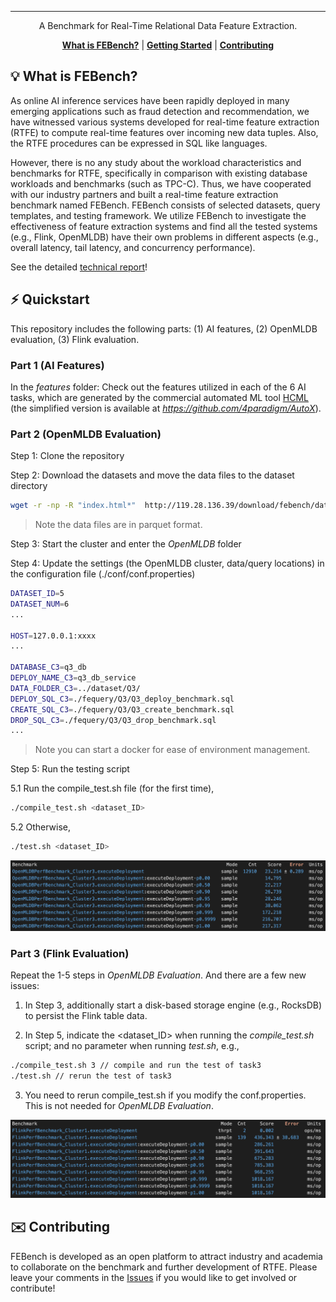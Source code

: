 <div align="center">

-----
A Benchmark for Real-Time Relational Data Feature Extraction.

[**What is FEBench?**](#-what-is-febench)
| [**Getting Started**](#%EF%B8%8F-quickstart)
| [**Contributing**](#%EF%B8%8F-contributing)
</div>


## 💡 What is FEBench?

As online AI inference services have been rapidly deployed in many emerging applications such as fraud detection and recommendation, we have witnessed various systems developed for real-time feature extraction (RTFE) to compute real-time features over incoming new data tuples. Also, the RTFE procedures can be expressed in SQL like languages. 

However, there is no any study about the workload characteristics and benchmarks for RTFE, specifically in comparison with existing database workloads and benchmarks (such as TPC-C). Thus, we have cooperated with our industry partners and built a real-time feature extraction benchmark named FEBench. FEBench consists of selected datasets, query templates, and testing framework. We utilize FEBench to investigate the effectiveness of feature extraction systems and find all the tested systems (e.g., Flink, OpenMLDB) have their own problems in different aspects (e.g., overall latency, tail latency, and concurrency performance). 

See the detailed [technical report](https://github.com/decis-bench/febench/blob/main/paper/febench.pdf)!

## ⚡️ Quickstart

This repository includes the following parts: (1) AI features, (2) OpenMLDB evaluation, (3) Flink evaluation.

### Part 1 (AI Features)

In the *features* folder: Check out the features utilized in each of the 6 AI tasks, which are generated by the commercial automated ML tool [HCML](https://en.4paradigm.com/product/hypercycle_ml.html) (the simplified version is available at *https://github.com/4paradigm/AutoX*).

### Part 2 (OpenMLDB Evaluation)

Step 1: Clone the repository

Step 2: Download the datasets and move the data files to the dataset directory

  ```sh
  wget -r -np -R "index.html*"  http://119.28.136.39/download/febench/data/; cp -r <dataset directory> ./dataset
  ```

> Note the data files are in parquet format.

Step 3: Start the cluster and enter the *OpenMLDB* folder

Step 4: Update the settings (the OpenMLDB cluster, data/query locations) in the configuration file (./conf/conf.properties)

  ```sh
DATASET_ID=5  
DATASET_NUM=6
...

HOST=127.0.0.1:xxxx
...

DATABASE_C3=q3_db
DEPLOY_NAME_C3=q3_db_service
DATA_FOLDER_C3=../dataset/Q3/
DEPLOY_SQL_C3=./fequery/Q3/Q3_deploy_benchmark.sql
CREATE_SQL_C3=./fequery/Q3/Q3_create_benchmark.sql
DROP_SQL_C3=./fequery/Q3/Q3_drop_benchmark.sql
...

  ```

> Note you can start a docker for ease of environment management.


Step 5: Run the testing script

5.1 Run the compile_test.sh file (for the first time),

```bash
./compile_test.sh <dataset_ID>
```

5.2 Otherwise,

```bash
./test.sh <dataset_ID>
```

![image](./imgs/openmldb-jmh.png)


### Part 3 (Flink Evaluation)

Repeat the 1-5 steps in *OpenMLDB Evaluation*. And there are a few new issues:

1. In Step 3, additionally start a disk-based storage engine (e.g., RocksDB) to persist the Flink table data.

2. In Step 5, indicate the <dataset_ID> when running the *compile_test.sh* script; and no parameter when running *test.sh*, e.g., 

```bash
./compile_test.sh 3 // compile and run the test of task3
./test.sh // rerun the test of task3
```
3. You need to rerun compile_test.sh if you modify the conf.properties. This is not needed for *OpenMLDB Evaluation*.

![image](./imgs/flink-jmh.png)

## ✉️ Contributing
FEBench is developed as an open platform to attract industry and academia to collaborate on the benchmark and further development of RTFE. Please leave your comments in the [Issues](https://github.com/decis-bench/febench/issues) if you would like to get involved or contribute!
